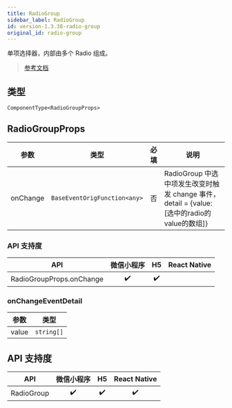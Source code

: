 ```yaml
---
title: RadioGroup
sidebar_label: RadioGroup
id: version-1.3.38-radio-group
original_id: radio-group
---
```


单项选择器，内部由多个 Radio 组成。

> [参考文档](https://developers.weixin.qq.com/miniprogram/dev/component/radio-group.html)

## 类型

```tsx
ComponentType<RadioGroupProps>
```

## RadioGroupProps

| 参数 | 类型 | 必填 | 说明 |
| --- | --- | :---: | --- |
| onChange | `BaseEventOrigFunction<any>` | 否 | RadioGroup 中选中项发生改变时触发 change 事件，detail = {value:[选中的radio的value的数组]} |

### API 支持度

| API | 微信小程序 | H5 | React Native |
| :---: | :---: | :---: | :---: |
| RadioGroupProps.onChange | ✔️ | ✔️ |  |

### onChangeEventDetail

| 参数 | 类型 |
| --- | --- |
| value | `string[]` |

## API 支持度

| API | 微信小程序 | H5 | React Native |
| :---: | :---: | :---: | :---: |
| RadioGroup | ✔️ | ✔️ | ✔️ |
